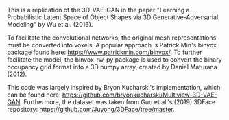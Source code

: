 This is a replication of the 3D-VAE-GAN in the paper "Learning a Probabilistic Latent Space of Object Shapes via 3D Generative-Adversarial Modeling" by Wu et al. (2016).


To facilitate the convolutional networks, the original mesh representations must be converted into voxels. A popular approach is Patrick Min's binvox package found here: https://www.patrickmin.com/binvox/. To further facilitate the model, the binvox-rw-py package is used to convert the binary occupancy grid format into a 3D numpy array, created by Daniel Maturana (2012).

This code was largely inspired by Bryon Kucharski's implementation, which can be found here: https://github.com/bryonkucharski/Multiview-3D-VAE-GAN. Furthermore, the dataset was taken from Guo et al.'s (2019) 3DFace repository: https://github.com/Juyong/3DFace/tree/master.
